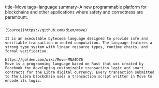 title=Move
tags=language
summary=A new programmable platform for blockchains and other applications where safety and correctness are paramount.
~~~~~~

[Source](https://github.com/diem/move)

It is an executable bytecode language designed to provide safe and verifiable transaction-oriented computation. The language features a strong type system with linear resource types, runtime checks, and formal verification.

https://golden.com/wiki/Move-MNA4DZ6
Move is a programming language based on Rust that was created by Facebook for developing customizable transaction logic and smart contracts for the Libra digital currency. Every transaction submitted to the Libra blockchain uses a transaction script written in Move to encode its logic.
